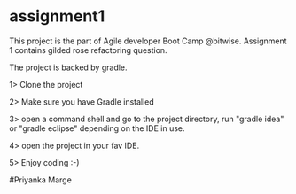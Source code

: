 # assignment1
This project is the part of Agile developer Boot Camp @bitwise. Assignment 1 contains gilded rose refactoring question.

The project is backed by gradle.

1> Clone the project

2> Make sure you have Gradle installed

3> open a command shell and go to the project directory, run "gradle idea" or "gradle eclipse" depending on the IDE in use.

4> open the project in your fav IDE.

5> Enjoy coding :-)

#Priyanka Marge